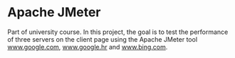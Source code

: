 # Apache JMeter

Part of university course. In this project, the goal is to test the performance of three servers on the client page using the Apache JMeter tool www.google.com,
www.google.hr and www.bing.com.
